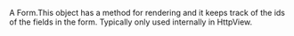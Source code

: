 A Form.This object has a method for rendering and it keeps track of the ids of the fields in the form. Typically only used internally in HttpView.